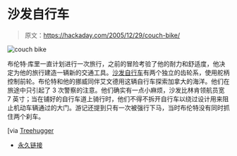 # 沙发自行车

> 原文：<https://hackaday.com/2005/12/29/couch-bike/>

![couch bike](img/b024de128b0415139611df62e3dc34a5.png)

布伦特·库里一直计划进行一次旅行，之前的冒险考验了他的耐力和舒适度，他决定为他的旅行建造一辆新的交通工具。[沙发自行车](http://www.bikeforest.com/cb/cb.php)有两个独立的齿轮系，使用舵柄控制前轮。布伦特和他的挪威同伴艾文德用这辆自行车探索加拿大的海洋。他们在旅途中只引起了 3 次警察的注意。他们确实有一点小麻烦，沙发比林肯领航员宽 7 英寸；当在铺好的自行车道上骑行时，他们不得不拆开自行车以绕过设计用来阻止机动车辆通过的大门。游记还提到只有一次被强行下马，当时布伦特没有同时抓住两个刹车。

[via [Treehugger](http://www.treehugger.com/files/2005/12/the_couchbike_m.php)

*   [永久链接](http://www.bikeforest.com/cb/cb.php)